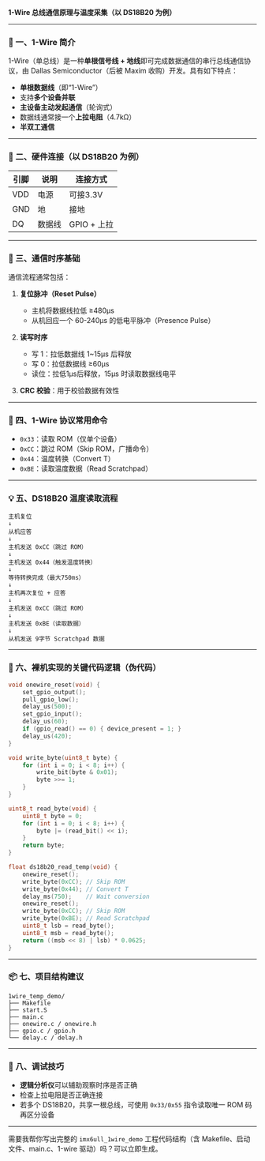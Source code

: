 **1-Wire 总线通信原理与温度采集（以 DS18B20 为例）**

---

### 📌 一、1-Wire 简介

1-Wire（单总线）是一种**单根信号线 + 地线**即可完成数据通信的串行总线通信协议，由 Dallas Semiconductor（后被 Maxim 收购）开发。具有如下特点：

* **单根数据线**（即“1-Wire”）
* 支持**多个设备并联**
* **主设备主动发起通信**（轮询式）
* 数据线通常接一个**上拉电阻**（4.7kΩ）
* **半双工通信**

---

### 🔧 二、硬件连接（以 DS18B20 为例）

| 引脚  | 说明  | 连接方式      |
| --- | --- | --------- |
| VDD | 电源  | 可接3.3V    |
| GND | 地   | 接地        |
| DQ  | 数据线 | GPIO + 上拉 |

---

### 📖 三、通信时序基础

通信流程通常包括：

1. **复位脉冲（Reset Pulse）**

   * 主机将数据线拉低 ≥480μs
   * 从机回应一个 60-240μs 的低电平脉冲（Presence Pulse）

2. **读写时序**

   * 写 1：拉低数据线 1\~15μs 后释放
   * 写 0：拉低数据线 ≥60μs
   * 读位：拉低1μs后释放，15μs 时读取数据线电平

3. **CRC 校验**：用于校验数据有效性

---

### 🧠 四、1-Wire 协议常用命令

* `0x33`：读取 ROM（仅单个设备）
* `0xCC`：跳过 ROM（Skip ROM，广播命令）
* `0x44`：温度转换（Convert T）
* `0xBE`：读取温度数据（Read Scratchpad）

---

### 💡 五、DS18B20 温度读取流程

```text
主机复位
↓
从机应答
↓
主机发送 0xCC（跳过 ROM）
↓
主机发送 0x44（触发温度转换）
↓
等待转换完成（最大750ms）
↓
主机再次复位 + 应答
↓
主机发送 0xCC（跳过 ROM）
↓
主机发送 0xBE（读取数据）
↓
从机发送 9字节 Scratchpad 数据
```

---

### 🧪 六、裸机实现的关键代码逻辑（伪代码）

```c
void onewire_reset(void) {
    set_gpio_output();
    pull_gpio_low();
    delay_us(500);
    set_gpio_input();
    delay_us(60);
    if (gpio_read() == 0) { device_present = 1; }
    delay_us(420);
}

void write_byte(uint8_t byte) {
    for (int i = 0; i < 8; i++) {
        write_bit(byte & 0x01);
        byte >>= 1;
    }
}

uint8_t read_byte(void) {
    uint8_t byte = 0;
    for (int i = 0; i < 8; i++) {
        byte |= (read_bit() << i);
    }
    return byte;
}

float ds18b20_read_temp(void) {
    onewire_reset();
    write_byte(0xCC); // Skip ROM
    write_byte(0x44); // Convert T
    delay_ms(750);    // Wait conversion
    onewire_reset();
    write_byte(0xCC); // Skip ROM
    write_byte(0xBE); // Read Scratchpad
    uint8_t lsb = read_byte();
    uint8_t msb = read_byte();
    return ((msb << 8) | lsb) * 0.0625;
}
```

---

### 📦 七、项目结构建议

```
1wire_temp_demo/
├── Makefile
├── start.S
├── main.c
├── onewire.c / onewire.h
├── gpio.c / gpio.h
└── delay.c / delay.h
```

---

### 🔧 八、调试技巧

* **逻辑分析仪**可以辅助观察时序是否正确
* 检查上拉电阻是否正确连接
* 若多个 DS18B20，共享一根总线，可使用 `0x33/0x55` 指令读取唯一 ROM 码再区分设备

---

需要我帮你写出完整的 `imx6ull_1wire_demo` 工程代码结构（含 Makefile、启动文件、main.c、1-wire 驱动）吗？可以立即生成。
